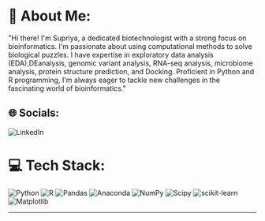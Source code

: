 # 💫 About Me:
"Hi there! I'm Supriya, a dedicated biotechnologist with a strong focus on bioinformatics. I'm passionate about using computational methods to solve biological puzzles. I have expertise in exploratory data analysis (EDA),DEanalysis, genomic variant analysis, RNA-seq analysis, microbiome analysis, protein structure prediction, and Docking. Proficient in Python and R programming, I'm always eager to tackle new challenges in the fascinating world of bioinformatics."

## 🌐 Socials:
![LinkedIn](https://img.shields.io/badge/LinkedIn-%230077B5.svg?logo=linkedin&logoColor=white)

# 💻 Tech Stack:
![Python](https://img.shields.io/badge/python-3670A0?style=for-the-badge&logo=python&logoColor=ffdd54) ![R](https://img.shields.io/badge/r-%23276DC3.svg?style=for-the-badge&logo=r&logoColor=white) ![Pandas](https://img.shields.io/badge/pandas-%23150458.svg?style=for-the-badge&logo=pandas&logoColor=white) ![Anaconda](https://img.shields.io/badge/Anaconda-%2344A833.svg?style=for-the-badge&logo=anaconda&logoColor=white) ![NumPy](https://img.shields.io/badge/numpy-%23013243.svg?style=for-the-badge&logo=numpy&logoColor=white) ![Scipy](https://img.shields.io/badge/SciPy-%230C55A5.svg?style=for-the-badge&logo=scipy&logoColor=%white) ![scikit-learn](https://img.shields.io/badge/scikit--learn-%23F7931E.svg?style=for-the-badge&logo=scikit-learn&logoColor=white) ![Matplotlib](https://img.shields.io/badge/Matplotlib-%23ffffff.svg?style=for-the-badge&logo=Matplotlib&logoColor=black)

---


<!-- Proudly created with GPRM ( https://gprm.itsvg.in ) -->

<!---
supriyamyadari/supriyamyadari is a ✨ special ✨ repository because its `README.md` (this file) appears on your GitHub profile.
You can click the Preview link to take a look at your changes.
--->
